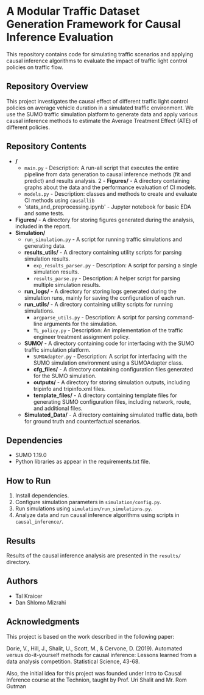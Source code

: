 # A Modular Traffic Dataset Generation Framework for Causal Inference Evaluation

This repository contains code for simulating traffic scenarios and applying causal inference algorithms to evaluate the impact of traffic light control policies on traffic flow.

## Repository Overview

This project investigates the causal effect of different traffic light control policies on average vehicle duration in a simulated traffic environment. We use the SUMO traffic simulation platform to generate data and apply various causal inference methods to estimate the Average Treatment Effect (ATE) of different policies.

## Repository Contents

- **/**
  - `main.py` - Description: A run-all script that executes the entire pipeline from data generation to causal inference methods (fit and predict) and results analysis.
2  - **Figures/** - A directory containing graphs about the data and the performance evaluation of CI models.
  - `models.py` - Description: classes and methods to create and evaluate CI methods using <code>causallib</code>
  - 'stats_and_preprocessing.ipynb' - Jupyter notebook for basic EDA and some tests.
- **Figures/** - A directory for storing figures generated during the analysis, included in the report.
- **Simulation/**
  - `run_simulation.py` - A script for running traffic simulations and generating data.
  - **results_utils/** - A directory containing utility scripts for parsing simulation results.
    - `exp_results_parser.py` - Description: A script for parsing a single simulation results. 
    - `results_parse.py` - Description: A helper script for parsing multiple simulation results.
  - **run_logs/** - A directory for storing logs generated during the simulation runs, mainly for saving the configuration of each run.
  - **run_utils/** - A directory containing utility scripts for running simulations.
    - `argparse_utils.py` - Description: A script for parsing command-line arguments for the simulation.
    - `TL_policy.py` - Description: An implementation of the traffic engineer treatment assignment policy.
  - **SUMO/** - A directory containing code for interfacing with the SUMO traffic simulation platform.
    - `SUMOAdapter.py` - Description: A script for interfacing with the SUMO simulation environment using a SUMOAdapter class.
    - **cfg_files/** - A directory containing configuration files generated for the SUMO simulation.
    - **outputs/** - A directory for storing simulation outputs, including tripinfo and tripinfo.xml files.
    - **template_files/** - A directory containing template files for generating SUMO configuration files, including network, route, and additional files.
  - **Simulated_Data/** - A directory containing simulated traffic data, both for ground truth and counterfactual scenarios.


## Dependencies

*   SUMO 1.19.0
*   Python libraries as appear in the requirements.txt file.

## How to Run

1.  Install dependencies.
2.  Configure simulation parameters in `simulation/config.py`.
3.  Run simulations using `simulation/run_simulations.py`.
4.  Analyze data and run causal inference algorithms using scripts in `causal_inference/`.

## Results

Results of the causal inference analysis are presented in the `results/` directory.

## Authors

*   Tal Kraicer
*   Dan Shlomo Mizrahi

## Acknowledgments

This project is based on the work described in the following paper:

Dorie, V., Hill, J., Shalit, U., Scott, M., & Cervone, D. (2019). Automated versus do-it-yourself methods for causal inference: Lessons learned from a data analysis competition. Statistical Science, 43-68.

Also, the initial idea for this project was founded under Intro to Causal Inference course at the Technion, taught by Prof. Uri Shalit and Mr. Rom Gutman